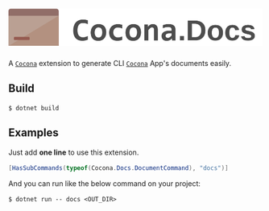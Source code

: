 # ![](./docs/assets/logo.svg)

A [`Cocona`][Cocona] extension to generate CLI [`Cocona`][Cocona] App's documents easily.

[Cocona]: https://github.com/mayuki/Cocona

## Build

```
$ dotnet build
```

## Examples

Just add **one line** to use this extension.

```csharp
[HasSubCommands(typeof(Cocona.Docs.DocumentCommand), "docs")]
```

And you can run like the below command on your project:

```
$ dotnet run -- docs <OUT_DIR>
```

